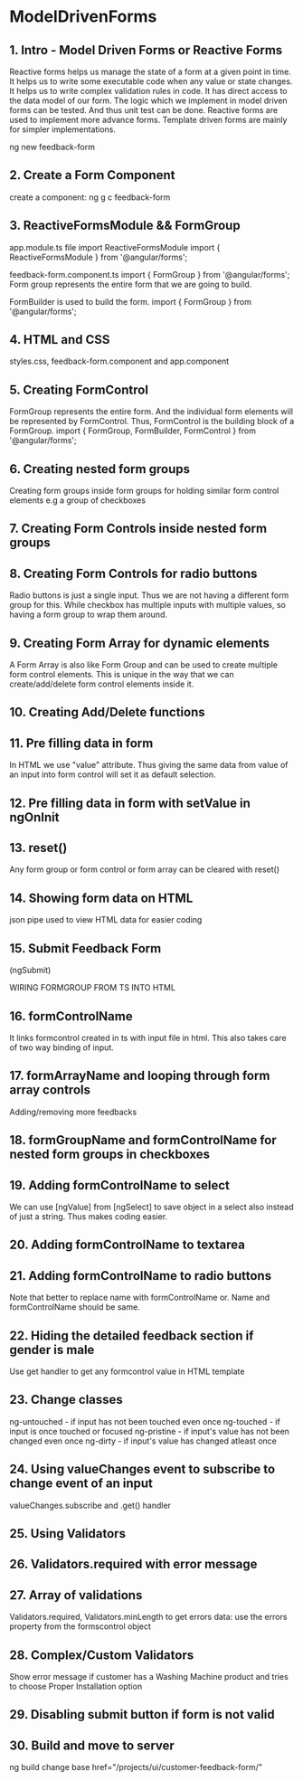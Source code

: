 # ModelDrivenForms

## 1. Intro - Model Driven Forms or Reactive Forms
Reactive forms helps us manage the state of a form at a given point in time. It helps us to write some executable code when any value or state changes.
It helps us to write complex validation rules in code.
It has direct access to the data model of our form.
The logic which we implement in model driven forms can be tested. And thus unit test can be done.
Reactive forms are used to implement more advance forms. Template driven forms are mainly for simpler implementations.

ng new feedback-form

## 2. Create a Form Component

create a component: ng g c feedback-form

## 3. ReactiveFormsModule && FormGroup
app.module.ts file import ReactiveFormsModule
import { ReactiveFormsModule } from '@angular/forms';

feedback-form.component.ts
import { FormGroup } from '@angular/forms'; Form group represents the entire form that we are going to build.

FormBuilder is used to build the form. import { FormGroup } from '@angular/forms';

## 4. HTML and CSS
styles.css, feedback-form.component and app.component

## 5. Creating FormControl
FormGroup represents the entire form. And the individual form elements will be represented by FormControl. Thus, FormControl is the building block of a FormGroup.
import { FormGroup, FormBuilder, FormControl } from '@angular/forms';

## 6. Creating nested form groups
Creating form groups inside form groups for holding similar form control elements e.g a group of checkboxes

## 7. Creating Form Controls inside nested form groups

## 8. Creating Form Controls for radio buttons
Radio buttons is just a single input. Thus we are not having a different form group for this. While checkbox has multiple inputs with multiple values, so having a form group to wrap them around.

## 9. Creating Form Array for dynamic elements
A Form Array is also like Form Group and can be used to create multiple form control elements. This is unique in the way that we can create/add/delete form control elements inside it.

## 10. Creating Add/Delete functions

## 11. Pre filling data in form
In HTML we use "value" attribute. Thus giving the same data from value of an input into form control will set it as default selection.

## 12. Pre filling data in form with setValue in ngOnInit

## 13. reset()
Any form group or form control or form array can be cleared with reset()

## 14. Showing form data on HTML
json pipe used to view HTML data for easier coding

## 15. Submit Feedback Form
(ngSubmit)

WIRING FORMGROUP FROM TS INTO HTML

## 16. formControlName
It links formcontrol created in ts with input file in html. This also takes care of two way binding of input.

## 17. formArrayName and looping through form array controls
Adding/removing more feedbacks

## 18. formGroupName and formControlName for nested form groups in checkboxes

## 19. Adding formControlName to select
We can use [ngValue] from [ngSelect] to save object in a select also instead of just a string. Thus makes coding easier.

## 20. Adding formControlName to textarea

## 21. Adding formControlName to radio buttons
Note that better to replace name with formControlName or. Name and formControlName should be same.

## 22. Hiding the detailed feedback section if gender is male
Use get handler to get any formcontrol value in HTML template

## 23. Change classes
ng-untouched - if input has not been touched even once
ng-touched - if input is once touched or focused
ng-pristine - if input's value has not been changed even once
ng-dirty - if input's value has changed atleast once

## 24. Using valueChanges event to subscribe to change event of an input
valueChanges.subscribe and .get() handler

## 25. Using Validators

## 26. Validators.required with error message

## 27. Array of validations
Validators.required, Validators.minLength
to get errors data: use the errors property from the formscontrol object

## 28. Complex/Custom Validators
Show error message if customer has a Washing Machine product and tries to choose Proper Installation option

## 29. Disabling submit button if form is not valid

## 30. Build and move to server
ng build
change base href="/projects/ui/customer-feedback-form/"